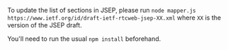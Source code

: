 To update the list of sections in JSEP, please run `node mapper.js https://www.ietf.org/id/draft-ietf-rtcweb-jsep-XX.xml` where `XX` is the version of the JSEP draft.

You'll need to run the usual `npm install` beforehand.
